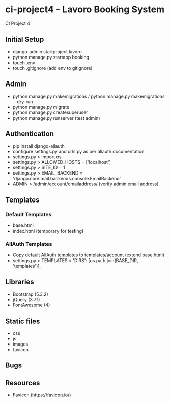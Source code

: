 # ci-project4 - Lavoro Booking System
CI Project 4

## Initial Setup
- django-admin startproject lavoro
- python manage.py startapp booking
- touch .env
- touch .gitignore (add env to gitignore)

## Admin
- python manage.py makemigrations / python manage.py makemigrations --dry-run
- python manage.py migrate
- python manage.py createsuperuser
- python manage.py runserver (test admin)

## Authentication
- pip install django-allauth
- configure settings.py and urls.py as per allauth documentation
- settings.py > import os
- settings.py > ALLOWED_HOSTS = ['localhost']
- settings.py > SITE_ID = 1
- settings.py > EMAIL_BACKEND = 'django.core.mail.backends.console.EmailBackend'
- ADMIN > /admin/account/emailaddress/ (verify admin email address)


## Templates

### Default Templates
- base.html
- index.html (temporary for testing)

### AllAuth Templates
- Copy default AllAuth templates to templates/account (extend base.html)
- settings.py > TEMPLATES > 'DIRS': [os.path.join(BASE_DIR, 'templates')],

## Libraries
- Bootstrap (5.3.2)
- jQuery (3.7.1)
- FontAwesome (4)

## Static files
- css
- js
- images
- favicon

## Bugs

## Resources
- Favicon (https://favicon.io/)
